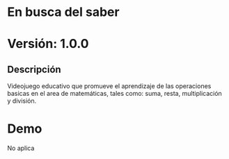 # En busca del saber
# Versión: 1.0.0

Descripción
------------

Videojuego educativo que promueve el aprendizaje de las operaciones basicas en el area de matemáticas, tales como: suma, resta, multiplicación y división.

# Demo

No aplica
